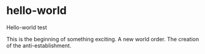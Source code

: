 # hello-world
Hello-world test

This is the beginning of something exciting. A new world order. The creation of the anti-establishment.
